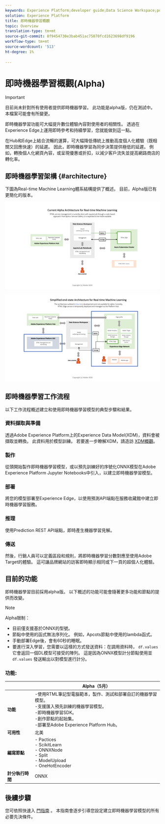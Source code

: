 ```yaml
---
keywords: Experience Platform;developer guide;Data Science Workspace;popular topics;Real time machine learning;
solution: Experience Platform
title: 即時機器學習概觀
topic: Overview
translation-type: tm+mt
source-git-commit: 8f9454730e3bab451ac75070fcd1623698df9196
workflow-type: tm+mt
source-wordcount: '513'
ht-degree: 1%

---
```



# 即時機器學習概觀(Alpha)

>[!IMPORTANT]
>目前尚未針對所有使用者提供即時機器學習。 此功能是alpha版，仍在測試中。 本檔案可能會有所變更。

即時機器學習功能可大幅提升數位體驗內容對使用者的相關性。 透過在Experience Edge上運用即時參考和持續學習，您就能做到這一點。

在Hub和Edge上結合流暢的運算，可大幅降低傳統上推動高度個人化體驗（既相關又回應快速）的延遲。 因此，即時機器學習為同步決策提供極低的延遲。 例如，轉換個人化網頁內容，或呈現優惠或折扣，以減少客戶流失並提高網路商店的轉化率。

## 即時機器學習架構 {#architecture}

下圖為Real-time Machine Learning體系結構提供了概述。 目前，Alpha版已有更簡化的版本。

![α弓](../images/rtml/alpha-arch.png)

![簡化總覽](../images/rtml/end-to-end-arch.png)

## 即時機器學習工作流程

以下工作流程概述建立和使用即時機器學習模型的典型步驟和結果。

### 資料擷取與準備

透過Adobe Experience Platform上的Experience Data Model(XDM)，資料會被擷取並轉換。 此資料用於模型訓練。 若要進一步瞭解XDM，請造訪 [XDM概觀](../../xdm/home.md)。

### 製作

從頭開始製作即時機器學習模型，或以預先訓練好的序號化ONNX模型在Adobe Experience Platform Jupyter Notebooks中引入，以建立即時機器學習模型。

### 部署

將您的模型部署至Experience Edge，以使用預測API端點在服務收藏館中建立即時機器學習服務。

### 推理

使用Prediction REST API端點，即時產生機器學習見解。

### 傳送

然後，行銷人員可以定義區段和規則，將即時機器學習分數對應至使用Adobe Target的體驗。 這可讓品牌網站的訪客即時顯示相同或下一頁的超個人化體驗。

## 目前的功能

即時機器學習目前採用alpha版。 以下概述的功能可能會隨著更多功能和節點的提供而改變。

>[!NOTE]
> Alpha限制：
> - 目前僅支援基於ONNX的型號。
> - 節點中使用的函式無法序列化。 例如，Apcots節點中使用的lambda函式。
> - 手動部署Edge後，會有60秒的睡眠。
> - 要進行深入學習，您需要以這樣的方式發送資料：在調用資料時， `df.values` 它會返回一個DL模型可接受的陣列。 這是因為ONNX模型計分節點使用並 `df.values` 發送輸出以對模型進行計分。



### 功能:

|  | Alpha（5月） |
| --- | --- |
| **功能** | -使用RTML筆記型電腦範本，製作、測試和部署自訂的機器學習模型。 <br> -支援匯入預先訓練的機器學習模型。 <br> -即時機器學習SDK。 <br> -創作節點的起始集。 <br> -部署至Adobe Experience Platform Hub。 |
| **可用性** | 北美 |
| **編寫節點** | - Pactices <br> - ScikitLearn <br> - ONNXNode <br> - Split <br> - ModelUpload <br> - OneHotEncoder |
| **計分執行時間** | ONNX |

## 後續步驟

您可依照快速入 [門指南](./getting-started.md) 。 本指南會逐步引導您設定建立即時機器學習模型的所有必要先決條件。

